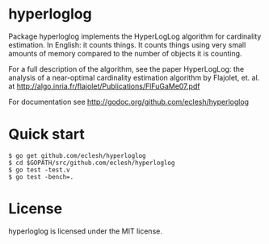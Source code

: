hyperloglog
===========

Package hyperloglog implements the HyperLogLog algorithm for
cardinality estimation. In English: it counts things. It counts things
using very small amounts of memory compared to the number of objects
it is counting.

For a full description of the algorithm, see the paper HyperLogLog:
the analysis of a near-optimal cardinality estimation algorithm by
Flajolet, et. al. at http://algo.inria.fr/flajolet/Publications/FlFuGaMe07.pdf

For documentation see http://godoc.org/github.com/eclesh/hyperloglog

Quick start
===========

	$ go get github.com/eclesh/hyperloglog
	$ cd $GOPATH/src/github.com/eclesh/hyperloglog
	$ go test -test.v
	$ go test -bench=.

License
=======

hyperloglog is licensed under the MIT license.
